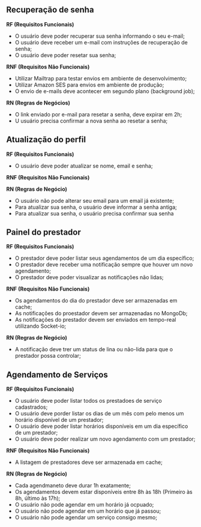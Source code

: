 ## Recuperação de senha

**RF (Requisitos Funcionais)**

- O usuário deve poder recuperar sua senha informando o seu e-mail;
- O usuário deve receber um e-mail com instruções de recuperação de senha;
- O usuário deve poder resetar sua senha;

**RNF (Requisitos Não Funcionais)**

- Utilizar Mailtrap para testar envios em ambiente de desenvolvimento;
- Utilizar Amazon SES para envios em ambiente de produção;
- O envio de e-mails deve acontecer em segundo plano (background job);

**RN (Regras de Negócios)**

- O link enviado por e-mail para resetar a senha, deve expirar em 2h;
- U usuário precisa confirmar a nova senha ao resetar a senha;

## Atualização do perfil

**RF (Requisitos Funcionais)**

- O usuário deve poder atualizar se nome, email e senha;

**RNF (Requisitos Não Funcionais)**

**RN (Regras de Negócio)**

- O usuário não pode alterar seu email para um email já existente;
- Para atualizar sua senha, o usuário deve informar a senha antiga;
- Para atualizar sua senha, o usuário precisa confirmar sua senha

## Painel do prestador

**RF (Requisitos Funcionais)**

- O prestador deve poder listar seus agendamentos de um dia específico;
- O prestador deve receber uma notificação sempre que houver um novo agendamento;
- O prestador deve poder visualizar as notificações não lidas;

**RNF (Requisitos Não Funcionais)**

- Os agendamentos do dia do prestador deve ser armazenadas em cache;
- As notificações do proestador devem ser armazenadas no MongoDb;
- As notificações do prestador devem ser enviados em tempo-real utilizando Socket-io;

**RN (Regras de Negócio)**

- A notificação deve trer um status de lina ou não-lida para que o prestador possa controlar;

## Agendamento de Serviços

**RF (Requisitos Funcionais)**

- O usuário deve poder listar todos os prestadoes de serviço cadastrados;
- O usuário deve porder listar os dias de um mês com pelo menos um horário disponível de um prestador;
- O usuário deve poder listar horários disponíveis em um dia específico de um prestador;
- O usuário deve poder realizar um novo agendamento com um prestador;

**RNF (Requisitos Não Funcionais)**

- A listagem de prestadores deve ser armazenada em cache;

**RN (Regras de Negócio)**

- Cada agendmaneto deve durar 1h exatamente;
- Os agendamentos devem estar disponíveis entre 8h às 18h (Primeiro às 8h, último às 17h);
- O usuário não pode agendar em um horário já ocpuado;
- O usuário não pode agendar em um horário que já passou;
- O usuário não pode agendar um serviço consigo mesmo;

